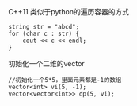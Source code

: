 
C++11 类似于python的遍历容器的方式
```
string str = "abcd";
for (char c : str) {
    cout << c << endl;
}
```

初始化一个二维的vector
```
//初始化一个5*5，里面元素都是-1的数组
vector<int> vi(5, -1);
vector<vector<int>> dp(5, vi);
```